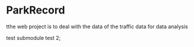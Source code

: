 # ParkRecord
tthe web project is  to deal with the data of the traffic data for data analysis

test submodule
test 2;
